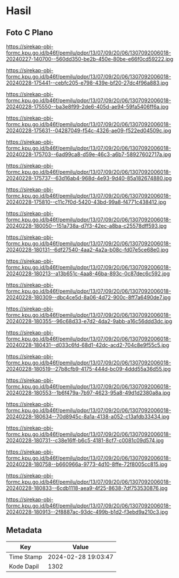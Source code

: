 # Hasil

## Foto C Plano

https://sirekap-obj-formc.kpu.go.id/b46f/pemilu/pdpr/13/07/09/20/06/1307092006018-20240227-140700--560dd350-be2b-450e-80be-e66f0cd59222.jpg

https://sirekap-obj-formc.kpu.go.id/b46f/pemilu/pdpr/13/07/09/20/06/1307092006018-20240228-175441--cebfc205-e798-439e-bf20-27dc4f96a883.jpg

https://sirekap-obj-formc.kpu.go.id/b46f/pemilu/pdpr/13/07/09/20/06/1307092006018-20240228-175550--ba3e8f99-2de6-405d-ae94-59fa5406ff6a.jpg

https://sirekap-obj-formc.kpu.go.id/b46f/pemilu/pdpr/13/07/09/20/06/1307092006018-20240228-175631--04287049-f54c-4326-ae09-f522ed04509c.jpg

https://sirekap-obj-formc.kpu.go.id/b46f/pemilu/pdpr/13/07/09/20/06/1307092006018-20240228-175703--6ad99ca8-d59e-46c3-a6b7-58927602717a.jpg

https://sirekap-obj-formc.kpu.go.id/b46f/pemilu/pdpr/13/07/09/20/06/1307092006018-20240228-175737--63d16ab4-968d-4e93-9d40-85a182674880.jpg

https://sirekap-obj-formc.kpu.go.id/b46f/pemilu/pdpr/13/07/09/20/06/1307092006018-20240228-175810--c11c7f0d-5420-43bd-99a8-f4771c438412.jpg

https://sirekap-obj-formc.kpu.go.id/b46f/pemilu/pdpr/13/07/09/20/06/1307092006018-20240228-180050--151a738a-d7f3-42ec-a8ba-c25578dff593.jpg

https://sirekap-obj-formc.kpu.go.id/b46f/pemilu/pdpr/13/07/09/20/06/1307092006018-20240228-180131--6df27540-4aa2-4a2a-b08c-fd07e5ce68e0.jpg

https://sirekap-obj-formc.kpu.go.id/b46f/pemilu/pdpr/13/07/09/20/06/1307092006018-20240228-180213--a13b651c-4aa8-46ba-893c-0c87dec6c592.jpg

https://sirekap-obj-formc.kpu.go.id/b46f/pemilu/pdpr/13/07/09/20/06/1307092006018-20240228-180309--dbc4ce5d-8a06-4d72-900c-8ff7a6490de7.jpg

https://sirekap-obj-formc.kpu.go.id/b46f/pemilu/pdpr/13/07/09/20/06/1307092006018-20240228-180355--96c68d33-e7d2-4da2-9abb-a16c56ddd3dc.jpg

https://sirekap-obj-formc.kpu.go.id/b46f/pemilu/pdpr/13/07/09/20/06/1307092006018-20240228-180431--d033c6fd-68d1-42dc-acd2-704c8e9f55c5.jpg

https://sirekap-obj-formc.kpu.go.id/b46f/pemilu/pdpr/13/07/09/20/06/1307092006018-20240228-180519--27b8cfb9-4175-444d-bc09-4ddd55a36d55.jpg

https://sirekap-obj-formc.kpu.go.id/b46f/pemilu/pdpr/13/07/09/20/06/1307092006018-20240228-180553--1b6f479a-7b97-4623-95a8-49d1d2380a8a.jpg

https://sirekap-obj-formc.kpu.go.id/b46f/pemilu/pdpr/13/07/09/20/06/1307092006018-20240228-180634--70d8945c-8a1a-4138-a052-c13afdb33434.jpg

https://sirekap-obj-formc.kpu.go.id/b46f/pemilu/pdpr/13/07/09/20/06/1307092006018-20240228-180731--c38e16ff-b6c5-4181-8cf7-c0081c09d574.jpg

https://sirekap-obj-formc.kpu.go.id/b46f/pemilu/pdpr/13/07/09/20/06/1307092006018-20240228-180758--b660966a-9773-4d10-8ffe-72f8005cc815.jpg

https://sirekap-obj-formc.kpu.go.id/b46f/pemilu/pdpr/13/07/09/20/06/1307092006018-20240228-180833--6cdb1118-aea9-4f25-8638-7df753530876.jpg

https://sirekap-obj-formc.kpu.go.id/b46f/pemilu/pdpr/13/07/09/20/06/1307092006018-20240228-180913--2f8887ac-93dc-499b-b1d2-f3ebd9a210c3.jpg


## Metadata

| Key        | Value               |
| ---------- | ------------------- |
| Time Stamp | 2024-02-28 19:03:47 |
| Kode Dapil | 1302                |



